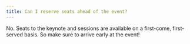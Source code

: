 ```yaml
---
title: Can I reserve seats ahead of the event?
---
```


No. Seats to the keynote and sessions are available on a first-come, first-served basis. So make sure to arrive early at the event!
